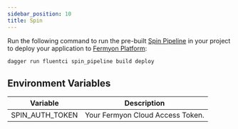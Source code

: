 ```yaml
---
sidebar_position: 10
title: Spin
---
```



Run the following command to run the pre-built [Spin Pipeline](https://github.com/fluent-ci-templates/spin-pipeline) in your project to deploy your application to [Fermyon Platform](https://www.fermyon.com/platform):

```bash
dagger run fluentci spin_pipeline build deploy
```

## Environment Variables

| Variable        | Description                      |
|-----------------|----------------------------------|
| SPIN_AUTH_TOKEN | Your Fermyon Cloud Access Token. |